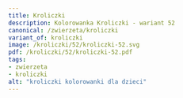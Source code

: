```yaml
---
title: Kroliczki
description: Kolorowanka Kroliczki - wariant 52
canonical: /zwierzeta/kroliczki
variant_of: kroliczki
image: /kroliczki/52/kroliczki-52.svg
pdf: /kroliczki/52/kroliczki-52.pdf
tags:
- zwierzeta
- kroliczki
alt: "kroliczki kolorowanki dla dzieci"
---
```

